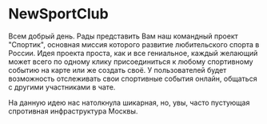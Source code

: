 # NewSportClub
Всем добрый день.
Рады представить Вам наш командный проект "Спортик", основная миссия которого развитие любительского спорта в России.
Идея проекта проста, как и все гениальное, каждый желающий может всего по одному клику присоединиться к любому спортивному событию на карте 
или же создать своё. У пользователей будет возможность отслеживать свои спортивные события онлайн, общаться с другими участниками в чате.

На данную идею нас натолкнула шикарная, но, увы,  часто пустующая спротивная инфраструктура Москвы.
